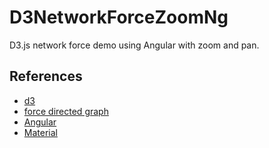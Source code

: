 # D3NetworkForceZoomNg

D3.js network force demo using Angular with zoom and pan.

## References

* [d3](https://d3js.org)
* [force directed graph](https://observablehq.com/@d3/force-directed-graph-component)
* [Angular](https://angular.dev)
* [Material](https://material.angular.io)
